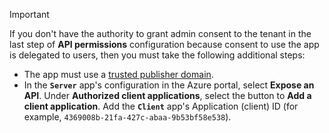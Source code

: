 > [!IMPORTANT]
> If you don't have the authority to grant admin consent to the tenant in the last step of **API permissions** configuration because consent to use the app is delegated to users, then you must take the following additional steps:
>
> * The app must use a [trusted publisher domain](/entra/identity-platform/develop/howto-configure-publisher-domain).
> * In the **`Server`** app's configuration in the Azure portal, select **Expose an API**. Under **Authorized client applications**, select the button to **Add a client application**. Add the **`Client`** app's Application (client) ID (for example, `4369008b-21fa-427c-abaa-9b53bf58e538`).
